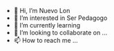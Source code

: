 - 👋 Hi, I’m Nuevo Lon
- 👀 I’m interested in Ser Pedagogo
- 🌱 I’m currently learning 
- 💞️ I’m looking to collaborate on ...
- 📫 How to reach me ...

<!---
3Kqe2HD/3Kqe2HD is a ✨ special ✨ repository because its `README.md` (this file) appears on your GitHub profile.
You can click the Preview link to take a look at your changes.
--->
